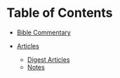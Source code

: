 Table of Contents
=================

* [Bible Commentary](bible-commentary/)
* [Articles](articles/)

    * [Digest Articles](articles/digest/)
    * [Notes](articles/notes/)
